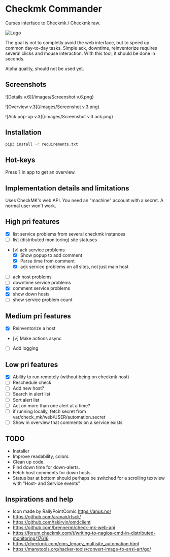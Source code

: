 Checkmk Commander
=================

Curses interface to Checkmk / Checkmk raw.

![Logo](/images/logo_256.png)

The goal is not to completly avoid the web interface, but to speed up common day-to-day tasks. Simple ack, downtime, reinventorize requires several clicks and mouse interaction. With this tool, it should be done in seconds.

Alpha quality, should not be used yet.

Screenshots
-----------

![Details v.6](/images/Screenshot v.6.png)

![Overview v.3](/images/Screenshot v.3.png)

![Ack pop-up v.3](/images/Screenshot v.3 ack.png)

Installation
------------

```bash
pip3 install -r requirements.txt
```

Hot-keys
--------

Press ? in app to get an overview.

Implementation details and limitations
--------------------------------------

Uses CheckMK's web API. You need an "machine" account with a secret. A normal user won't work.

High pri features
-----------------

* [x] list service problems from several checkmk instances
* [ ] list (distributed monitoring) site statuses
* [v] ack service problems
  * [x] Show popup to add comment
  * [x] Parse time from comment
  * [x] ack service problems on all sites, not just main host
* [ ] ack host problems
* [ ] downtime service problems
* [x] comment service problems
* [x] show down hosts
* [ ] show service problem count

Medium pri features
----------------

* [x] Reinventorize a host
* [v] Make actions async
* [ ] Add logging

Low pri features
----------------

* [x] Ability to run remotely (without being on checkmk host)
* [ ] Reschedule check
* [ ] Add new host?
* [ ] Search in alert list
* [ ] Sort alert list
* [ ] Act on more than one alert at a time?
* [ ] if running locally, fetch secret from var/check_mk/web/USER/automation.secret
* [ ] Show in overview that comments on a service exists

TODO
----

* Installer
* Improve readability, colors.
* Clean up code.
* Find down time for down-alerts.
* Fetch host comments for down hosts.
* Status bar at bottom should perhaps be switched for a scrolling textview with "Host- and Service events"

Inspirations and help
---------------------

* Icon made by RallyPointComic <https://anus.no/>
* <https://github.com/aranair/rtscli/>
* <https://github.com/tskirvin/omdclient>
* <https://github.com/brennerm/check-mk-web-api>
* <https://forum.checkmk.com/t/writing-to-nagios-cmd-in-distributed-monitoring/17616>
* <https://checkmk.com/cms_legacy_multisite_automation.html>
* <https://manytools.org/hacker-tools/convert-image-to-ansi-art/go/>

